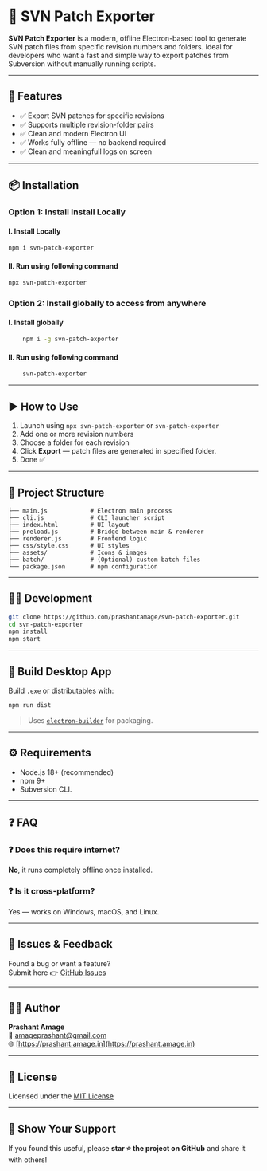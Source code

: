 # 🔧 SVN Patch Exporter

**SVN Patch Exporter** is a modern, offline Electron-based tool to generate SVN patch files from specific revision numbers and folders. Ideal for developers who want a fast and simple way to export patches from Subversion without manually running scripts.

---

## 🚀 Features

- ✅ Export SVN patches for specific revisions
- ✅ Supports multiple revision-folder pairs
- ✅ Clean and modern Electron UI
- ✅ Works fully offline — no backend required
- ✅ Clean and meaningfull logs on screen

---

## 📦 Installation

### Option 1: Install Install Locally
####  I. Install Locally
```bash
npm i svn-patch-exporter
```

#### II. Run using following command
```bash
npx svn-patch-exporter
```
### Option 2: Install globally to access from anywhere
####  I. Install globally
```bash
    npm i -g svn-patch-exporter
```
#### II. Run using following command
```bash
    svn-patch-exporter
```
---

## ▶️ How to Use

1. Launch using `npx svn-patch-exporter` or `svn-patch-exporter`
2. Add one or more revision numbers
3. Choose a folder for each revision
4. Click **Export** — patch files are generated in specified folder.
5. Done ✅

---

## 📁 Project Structure

```
├── main.js            # Electron main process
├── cli.js             # CLI launcher script
├── index.html         # UI layout
├── preload.js         # Bridge between main & renderer
├── renderer.js        # Frontend logic
├── css/style.css      # UI styles
├── assets/            # Icons & images
├── batch/             # (Optional) custom batch files
└── package.json       # npm configuration
```

---

## 🧑‍💻 Development

```bash
git clone https://github.com/prashantamage/svn-patch-exporter.git
cd svn-patch-exporter
npm install
npm start
```

---

## 🧪 Build Desktop App

Build `.exe` or distributables with:

```bash
npm run dist
```

> Uses [`electron-builder`](https://www.electron.build) for packaging.

---

## ⚙️ Requirements

- Node.js 18+ (recommended)
- npm 9+
- Subversion CLI.

---

## ❓ FAQ

### ❓ Does this require internet?
**No**, it runs completely offline once installed.

### ❓ Is it cross-platform?
Yes — works on Windows, macOS, and Linux.

---

## 🐛 Issues & Feedback

Found a bug or want a feature?  
Submit here 👉 [GitHub Issues](https://github.com/prashantamage/svn-patch-exporter/issues)

---

## 👨‍💻 Author

**Prashant Amage**  
📧 [amageprashant@gmail.com](mailto:amageprashant@gmail.com)  
🌐 [https://prashant.amage.in](https://prashant.amage.in)

---

## 📄 License

Licensed under the [MIT License](LICENSE)

---

## 🌟 Show Your Support

If you found this useful, please **star ⭐ the project on GitHub** and share it with others!